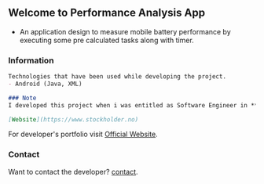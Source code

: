 ## Welcome to Performance Analysis App

- An application design to measure mobile battery performance by executing some pre calculated tasks along with timer.

### Information

```markdown
Technologies that have been used while developing the project.
- Android (Java, XML)

### Note
I developed this project when i was entitled as Software Engineer in **Ainosoft Technologies**.

[Website](https://www.stockholder.no)
```

For developer's portfolio visit [Official Website](https://noumanwaheed.com).

### Contact

Want to contact the developer? [contact](https://noumanwaheed.com).
